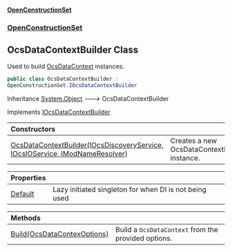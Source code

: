 #### [OpenConstructionSet](index.md 'index')
### [OpenConstructionSet](index.md#OpenConstructionSet 'OpenConstructionSet')
## OcsDataContextBuilder Class
Used to build [OcsDataContext](3CnFB+gVLALvXc7mqWGM8Q.md 'OpenConstructionSet.Data.OcsDataContext') instances.  
```csharp
public class OcsDataContextBuilder :
OpenConstructionSet.IOcsDataContextBuilder
```

Inheritance [System.Object](https://docs.microsoft.com/en-us/dotnet/api/System.Object 'System.Object') &#129106; OcsDataContextBuilder  

Implements [IOcsDataContextBuilder](r4RI8NnQPrFwlGRexUtVqQ.md 'OpenConstructionSet.IOcsDataContextBuilder')  

| Constructors | |
| :--- | :--- |
| [OcsDataContextBuilder(IOcsDiscoveryService, IOcsIOService, IModNameResolver)](3xe_PmdjFfa0PxAg9sz8jQ.md 'OpenConstructionSet.OcsDataContextBuilder.OcsDataContextBuilder(OpenConstructionSet.IOcsDiscoveryService, OpenConstructionSet.IOcsIOService, OpenConstructionSet.IO.Discovery.IModNameResolver)') | Creates a new OcsDataContextBuilder instance.<br/> |

| Properties | |
| :--- | :--- |
| [Default](ZOofc9eXLyzJ8GlzWL6tXw.md 'OpenConstructionSet.OcsDataContextBuilder.Default') | Lazy initiated singleton for when DI is not being used<br/> |

| Methods | |
| :--- | :--- |
| [Build(OcsDataContexOptions)](LxyrMTFk2urLcVN4TgFfdA.md 'OpenConstructionSet.OcsDataContextBuilder.Build(OpenConstructionSet.Data.OcsDataContexOptions)') | Build a `OcsDataContext` from the provided options.<br/> |
